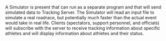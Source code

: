 A Simulator is present that can run as a separate program and that will send simulated data to Tracking Server. The Simulator will read an input file to simulate a real roadrace, but potentially much faster than the actual event would take in real life. Clients (spectators, support personnel, and officials) will subscribe with the server to receive tracking information about specific athletes and will display information about athletes and their status.
